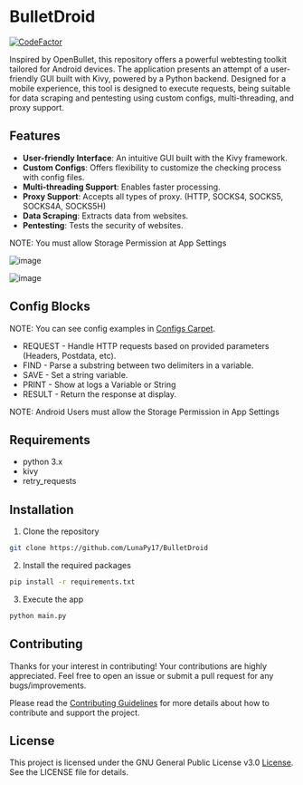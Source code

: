 BulletDroid
=======
[![CodeFactor](https://www.codefactor.io/repository/github/lunapy17/bulletdroid/badge)](https://www.codefactor.io/repository/github/lunapy17/bulletdroid)

Inspired by OpenBullet, this repository offers a powerful webtesting toolkit tailored for Android devices. The application presents an attempt of a user-friendly GUI built with Kivy, powered by a Python backend. Designed for a mobile experience, this tool is designed to execute requests, being suitable for data scraping and pentesting using custom configs, multi-threading, and proxy support.

## Features

- **User-friendly Interface**: An intuitive GUI built with the Kivy framework.
- **Custom Configs**: Offers flexibility to customize the checking process with config files.
- **Multi-threading Support**: Enables faster processing.
- **Proxy Support**: Accepts all types of proxy. (HTTP, SOCKS4, SOCKS5, SOCKS4A, SOCKS5H)
- **Data Scraping**: Extracts data from websites.
- **Pentesting**: Tests the security of websites.

NOTE: You must allow Storage Permission at App Settings

![image](https://github.com/LunaPy17/BulletDroid/assets/69711934/eb330c2b-f35c-4869-ac04-e1b41dfa7e2b)

![image](https://github.com/LunaPy17/BulletDroid/assets/69711934/93397795-9edb-4ecb-a481-d815e6f9ba08)

## Config Blocks

NOTE: You can see config examples in [Configs Carpet](https://github.com/LunaPy17/BulletDroid/tree/main/configs).

* REQUEST - Handle HTTP requests based on provided parameters (Headers, Postdata, etc).
* FIND - Parse a substring between two delimiters in a variable.
* SAVE - Set a string variable.
* PRINT - Show at logs a Variable or String
* RESULT - Return the response at display.

NOTE: Android Users must allow the Storage Permission in App Settings

## Requirements

* python 3.x
* kivy
* retry_requests

## Installation

1. Clone the repository
```bash
git clone https://github.com/LunaPy17/BulletDroid
```

2. Install the required packages
```bash
pip install -r requirements.txt
```

3. Execute the app
```bash
python main.py
```

## Contributing

Thanks for your interest in contributing! Your contributions are highly appreciated. Feel free to open an issue or submit a pull request for any bugs/improvements.

Please read the [Contributing Guidelines](https://github.com/LunaPy17/BulletDroid/blob/main/docs/contributing.md) for more details about how to contribute and support the project.

## License

This project is licensed under the GNU General Public License v3.0 [License](https://github.com/LunaPy17/BulletDroid/blob/main/LICENSE). See the LICENSE file for details.
